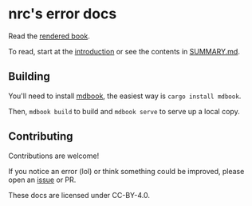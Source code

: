 # nrc's error docs

Read the [rendered book](https://nrc.github.io/error-docs).

To read, start at the [introduction](intro.md) or see the contents in [SUMMARY.md](SUMMARY.md).

## Building

You'll need to install [mdbook](https://rust-lang.github.io/mdBook/), the easiest way is `cargo install mdbook`.

Then, `mdbook build` to build and `mdbook serve` to serve up a local copy.

## Contributing

Contributions are welcome!

If you notice an error (lol) or think something could be improved, please open an [issue](https://github.com/nrc/error-docs/issues/new) or PR.

These docs are licensed under CC-BY-4.0.
